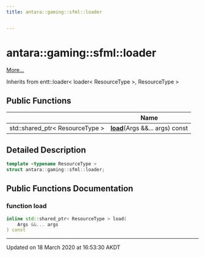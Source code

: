 ```yaml
---
title: antara::gaming::sfml::loader


---
```


# antara::gaming::sfml::loader




 [More...](#detailed-description)




Inherits from entt::loader< loader< ResourceType >, ResourceType >







## Public Functions

|                | Name           |
| -------------- | -------------- |
| std::shared_ptr< ResourceType > | **[load](Classes/structantara_1_1gaming_1_1sfml_1_1loader.md#function-load)**(Args &&... args) const  |








## Detailed Description

```cpp
template <typename ResourceType >
struct antara::gaming::sfml::loader;
```































## Public Functions Documentation

### function load

```cpp
inline std::shared_ptr< ResourceType > load(
    Args &&... args
) const
```


































-------------------------------

Updated on 18 March 2020 at 16:53:30 AKDT